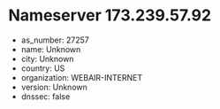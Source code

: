 # Nameserver 173.239.57.92

* as_number: 27257
* name: Unknown
* city: Unknown
* country: US
* organization: WEBAIR-INTERNET
* version: Unknown
* dnssec: false
